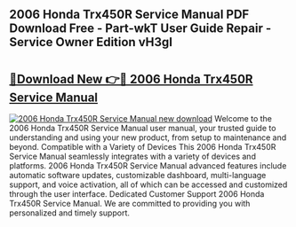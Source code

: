## 2006 Honda Trx450R Service Manual PDF Download Free - Part-wkT User Guide Repair - Service Owner Edition vH3gI

# <h2><a href="http://bc1169.oget.top/?id=2006+Honda+Trx450R+Service+Manual">🔗Download New 👉🔴 2006 Honda Trx450R Service Manual</a></h2>

[![2006 Honda Trx450R Service Manual new download](https://i.imgur.com/5g1atiW.png)](http://bc1169.oget.top/?id=2006+Honda+Trx450R+Service+Manual)
Welcome to the 2006 Honda Trx450R Service Manual user manual, your trusted guide to understanding and using your new product, from setup to maintenance and beyond. Compatible with a Variety of Devices This 2006 Honda Trx450R Service Manual seamlessly integrates with a variety of devices and platforms. 2006 Honda Trx450R Service Manual advanced features include automatic software updates, customizable dashboard, multi-language support, and voice activation, all of which can be accessed and customized through the user interface. Dedicated Customer Support 2006 Honda Trx450R Service Manual. We are committed to providing you with personalized and timely support.
